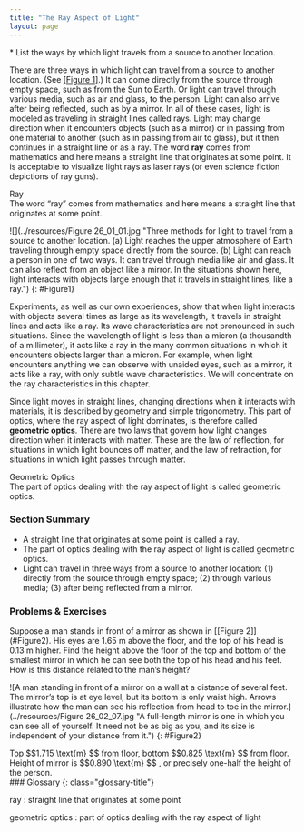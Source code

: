 ```yaml
---
title: "The Ray Aspect of Light"
layout: page
---
```


<div class="abstract" markdown="1">
* List the ways by which light travels from a source to another location.
</div>

There are three ways in which light can travel from a source to another
location. (See [[Figure 1]](#Figure1).) It can come directly from the source
through empty space, such as from the Sun to Earth. Or light can travel through
various media, such as air and glass, to the person. Light can also arrive after
being reflected, such as by a mirror. In all of these cases, light is modeled as
traveling in straight lines called rays. Light may change direction when it
encounters objects (such as a mirror) or in passing from one material to
another (such as in passing from air to glass), but it then continues in a
straight line or as a ray. The word **ray** comes from mathematics and here
means a straight line that originates at some point. It is acceptable to
visualize light rays as laser rays (or even science fiction depictions of ray
guns).

<div class="note" data-has-label="true" data-label="" markdown="1">
<div class="title">
Ray
</div>
The word “ray” comes from mathematics and here means a straight line that originates at some point.

</div>

![](../resources/Figure 26_01_01.jpg "Three methods for light to travel from a source to another location. (a) Light reaches the upper atmosphere of Earth traveling through empty space directly from the source. (b) Light can reach a person in one of two ways. It can travel through media like air and glass. It can also reflect from an object like a mirror. In the situations shown here, light interacts with objects large enough that it travels in straight lines, like a ray.")
{: #Figure1}

Experiments, as well as our own experiences, show that when light interacts with
objects several times as large as its wavelength, it travels in straight lines
and acts like a ray. Its wave characteristics are not pronounced in such
situations. Since the wavelength of light is less than a micron (a thousandth of
a millimeter), it acts like a ray in the many common situations in which it
encounters objects larger than a micron. For example, when light encounters
anything we can observe with unaided eyes, such as a mirror, it acts like a ray,
with only subtle wave characteristics. We will concentrate on the ray
characteristics in this chapter.

Since light moves in straight lines, changing directions when it interacts with
materials, it is described by geometry and simple trigonometry. This part of
optics, where the ray aspect of light dominates, is therefore called **geometric
optics**. There are two laws that govern how light changes direction when it
interacts with matter. These are the law of reflection, for situations in which
light bounces off matter, and the law of refraction, for situations in which
light passes through matter.

<div class="note" data-has-label="true" data-label="" markdown="1">
<div class="title">
Geometric Optics
</div>
The part of optics dealing with the ray aspect of light is called geometric optics.

</div>

### Section Summary

* A straight line that originates at some point is called a ray.
* The part of optics dealing with the ray aspect of light is called geometric
  optics.
* Light can travel in three ways from a source to another location: (1) directly
  from the source through empty space; (2) through various media; (3) after
  being reflected from a mirror.

### Problems &amp; Exercises

<div class="exercise" data-element-type="problem-exercises">
<div class="problem" markdown="1">
Suppose a man stands in front of a mirror as shown in [[Figure 2]](#Figure2). His eyes are 1.65 m above the floor, and the top of his head is 0.13 m higher. Find the height above the floor of the top and bottom of the smallest mirror in which he can see both the top of his head and his feet. How is this distance related to the man’s height?

![A man standing in front of a mirror on a wall at a distance of several feet. The mirror&#x2019;s top is at eye level, but its bottom is only waist high. Arrows illustrate how the man can see his reflection from head to toe in the mirror.](../resources/Figure 26_02_07.jpg "A full-length mirror is one in which you can see all of yourself. It need not be as big as you, and its size is independent of your distance from it.")
{: #Figure2}

</div>
<div class="solution" markdown="1">
Top  $$1.715 \text{m} $$
 from floor, bottom  $$0.825 \text{m} $$
 from floor. Height of mirror is  $$0.890 \text{m} $$ ,
 or precisely one-half the height of the person.

</div>
</div>

<div class="glossary" markdown="1">
### Glossary
{: class="glossary-title"}

ray
: straight line that originates at some point

geometric optics
: part of optics dealing with the ray aspect of light

</div>
